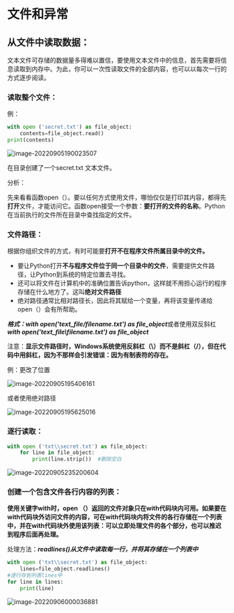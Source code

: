 # 文件和异常

## 从文件中读取数据：

文本文件可存储的数据量多得难以置信，要使用文本文件中的信息，首先需要将信息读取到内存中。为此，你可以一次性读取文件的全部内容，也可以以每次一行的方式逐步阅读。

### 读取整个文件：

例：

```python
with open ('secret.txt') as file_object:
    contents=file_object.read()
print(contents)
```



![image-20220905190023507](https://cdn.jsdelivr.net/gh/firmiyao/Picture/img/202209051900548.png)

在目录创建了一个secret.txt 文本文件。

分析：

先来看看函数open（）。要以任何方式使用文件，哪怕仅仅是打印其内容，都得先**打开**文件，才能访问它。函数open接受一个参数：**要打开的文件的名称**。Python在当前执行的文件所在目录中查找指定的文件。

### 文件路径：

根据你组织文件的方式，有时可能要**打开不在程序文件所属目录中的文件。**

+ 要让Python打开**不与程序文件位于同一个目录中的文件**，需要提供文件路径，让Python到系统的特定位置去寻找。
+ 还可以将文件在计算机中的准确位置告诉python，这样就不用担心运行的程序存储在什么地方了。这叫**绝对文件路径**
+ 绝对路径通常比相对路径长，因此将其赋给一个变量，再将该变量传递给open（）会有所帮助。



***格式：with open('text_file/filename.txt') as file_object***或者使用双反斜杠***with open('text_file\\filename.txt') as file_object***

注意：**显示文件路径时，Windows系统使用反斜杠（\）而不是斜杠（/），但在代码中用斜杠，因为不那样会引发错误：因为有制表符的存在。**

例：更改了位置

![image-20220905195406161](https://cdn.jsdelivr.net/gh/firmiyao/Picture/img/202209051954210.png)

或者使用绝对路径

![image-20220905195625016](https://cdn.jsdelivr.net/gh/firmiyao/Picture/img/202209051956050.png)



### 逐行读取：

```python
with open ('txt\\secret.txt') as file_object:
    for line in file_object:
        print(line.strip())  #删除空白
```

![image-20220905235200604](https://cdn.jsdelivr.net/gh/firmiyao/Picture/img/202209052352651.png)



### 创建一个包含文件各行内容的列表：

**使用关键字with时，open （）返回的文件对象只在with代码块内可用。如果要在with代码块外访问文件的内容，可在with代码块内将文件的各行存储在一个列表中，并在with代码块外使用该列表：可以立即处理文件的各个部分，也可以推迟到程序后面再处理。**

处理方法：***readlines()从文件中读取每一行，并将其存储在一个列表中***

```python
with open ('txt\\secret.txt') as file_object:
    lines=file_object.readlines()
#逐行存到列表lines中
for line in lines:
    print(line)
```

![image-20220906000036881](https://cdn.jsdelivr.net/gh/firmiyao/Picture/img/202209060000917.png)

